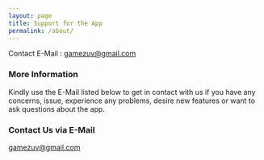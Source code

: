 ```yaml
---
layout: page
title: Support for the App
permalink: /about/
---
```


Contact E-Mail : gamezuv@gmail.com

### More Information

Kindly use the E-Mail listed below to get in contact with us if you have any concerns, issue, experience any problems, desire new features or want to ask questions about the app. 

### Contact Us via E-Mail

[gamezuv@gmail.com](mailto:gamezuv@gmail.com)
